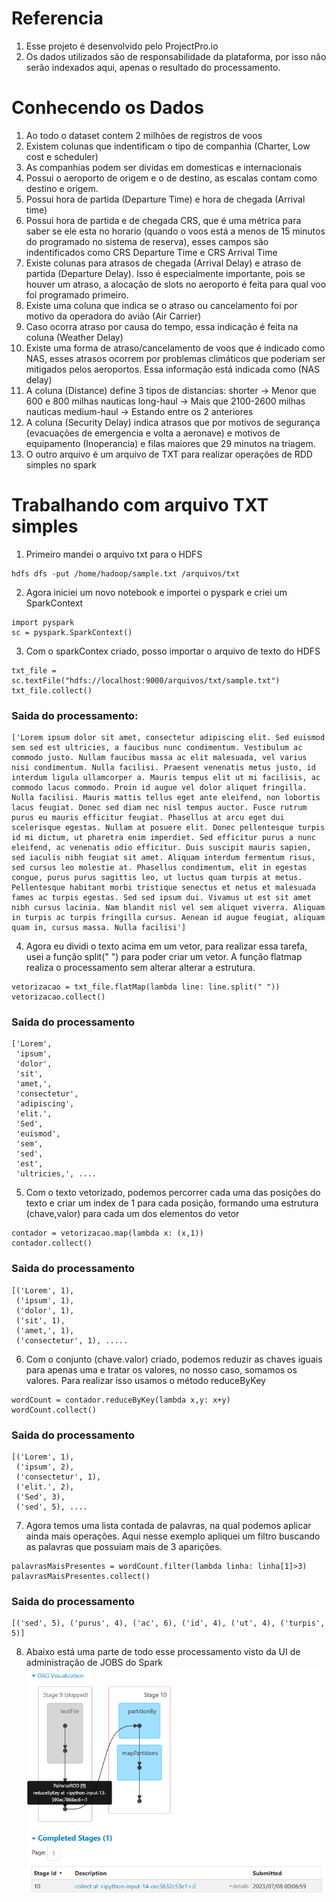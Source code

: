 # Referencia
1. Esse projeto é desenvolvido pelo ProjectPro.io
2. Os dados utilizados são de responsabilidade da plataforma, por isso não serão indexados aqui, apenas o resultado do processamento.

# Conhecendo os Dados
1. Ao todo o dataset contem 2 milhões de registros de voos
2. Existem colunas que indentificam o tipo de companhia (Charter, Low cost e scheduler)
3. As companhias podem ser dividas em domesticas e internacionais
4. Possui o aeroporto de origem e o de destino, as escalas contam como destino e origem.
5. Possui hora de partida (Departure Time) e hora de chegada (Arrival time)
6. Possui hora de partida e de chegada CRS, que é uma métrica para saber se ele esta no horario (quando o voos está a menos de 15 minutos do programado no sistema de reserva), esses campos são indentificados como CRS Departure Time e CRS Arrival Time
7. Existe colunas para atrasos de chegada (Arrival Delay) e atraso de partida (Departure Delay). Isso é especialmente importante, pois se houver um atraso, a alocação de slots no aeroporto é feita para qual voo foi programado primeiro.
8. Existe uma coluna que indica se o atraso ou cancelamento foi por motivo da operadora do avião (Air Carrier)
9. Caso ocorra atraso por causa do tempo, essa indicação é feita na coluna (Weather Delay)
10. Existe uma forma de atraso/cancelamento de voos que é indicado como NAS, esses atrasos ocorrem por problemas climáticos que poderiam ser mitigados pelos aeroportos. Essa informação está indicada como (NAS delay)
11. A coluna (Distance) define 3 tipos de distancias:
    shorter -> Menor que 600 e 800 milhas nauticas
    long-haul -> Mais que 2100-2600 milhas nauticas
    medium-haul -> Estando entre os 2 anteriores
12. A coluna (Security Delay) indica atrasos que por motivos de segurança (evacuações de emergencia e volta a aeronave) e motivos de equipamento (Inoperancia) e filas maiores que 29 minutos na triagem.
13. O outro arquivo é um arquivo de TXT para realizar operações de RDD simples no spark

# Trabalhando com arquivo TXT simples
1. Primeiro mandei o arquivo txt para o HDFS
```
hdfs dfs -put /home/hadoop/sample.txt /arquivos/txt
```
2. Agora iniciei um novo notebook e importei o pyspark e criei um SparkContext
```
import pyspark
sc = pyspark.SparkContext()
```
3. Com o sparkContex criado, posso importar o arquivo de texto do HDFS
```
txt_file = sc.textFile("hdfs://localhost:9000/arquivos/txt/sample.txt")
txt_file.collect()
```
### Saida do processamento:
```
['Lorem ipsum dolor sit amet, consectetur adipiscing elit. Sed euismod sem sed est ultricies, a faucibus nunc condimentum. Vestibulum ac commodo justo. Nullam faucibus massa ac elit malesuada, vel varius nisi condimentum. Nulla facilisi. Praesent venenatis metus justo, id interdum ligula ullamcorper a. Mauris tempus elit ut mi facilisis, ac commodo lacus commodo. Proin id augue vel dolor aliquet fringilla. Nulla facilisi. Mauris mattis tellus eget ante eleifend, non lobortis lacus feugiat. Donec sed diam nec nisl tempus auctor. Fusce rutrum purus eu mauris efficitur feugiat. Phasellus at arcu eget dui scelerisque egestas. Nullam at posuere elit. Donec pellentesque turpis id mi dictum, ut pharetra enim imperdiet. Sed efficitur purus a nunc eleifend, ac venenatis odio efficitur. Duis suscipit mauris sapien, sed iaculis nibh feugiat sit amet. Aliquam interdum fermentum risus, sed cursus leo molestie at. Phasellus condimentum, elit in egestas congue, purus purus sagittis leo, ut luctus quam turpis at metus. Pellentesque habitant morbi tristique senectus et netus et malesuada fames ac turpis egestas. Sed sed ipsum dui. Vivamus ut est sit amet nibh cursus lacinia. Nam blandit nisl vel sem aliquet viverra. Aliquam in turpis ac turpis fringilla cursus. Aenean id augue feugiat, aliquam quam in, cursus massa. Nulla facilisi']
```
4. Agora eu dividi o texto acima em um vetor, para realizar essa tarefa, usei a função split(" ") para poder criar um vetor. A função flatmap realiza o processamento sem alterar alterar a estrutura.
```
vetorizacao = txt_file.flatMap(lambda line: line.split(" "))
vetorizacao.collect()
```
### Saida do processamento
```
['Lorem',
 'ipsum',
 'dolor',
 'sit',
 'amet,',
 'consectetur',
 'adipiscing',
 'elit.',
 'Sed',
 'euismod',
 'sem',
 'sed',
 'est',
 'ultricies,', ....
```
5. Com o texto vetorizado, podemos percorrer cada uma das posições do texto e criar um index de 1 para cada posição, formando uma estrutura (chave,valor) para cada um dos elementos do vetor
```
contador = vetorizacao.map(lambda x: (x,1))
contador.collect()
```
### Saida do processamento
```
[('Lorem', 1),
 ('ipsum', 1),
 ('dolor', 1),
 ('sit', 1),
 ('amet,', 1),
 ('consectetur', 1), .....
```
6. Com o conjunto (chave.valor) criado, podemos reduzir as chaves iguais para apenas uma e tratar os valores, no nosso caso, somamos os valores. Para realizar isso usamos o método reduceByKey
```
wordCount = contador.reduceByKey(lambda x,y: x+y)
wordCount.collect()
```
### Saida do processamento
```
[('Lorem', 1),
 ('ipsum', 2),
 ('consectetur', 1),
 ('elit.', 2),
 ('Sed', 3),
 ('sed', 5), ....
```
7. Agora temos uma lista contada de palavras, na qual podemos aplicar ainda mais operações. Aqui nesse exemplo apliquei um filtro buscando as palavras que possuiam mais de 3 aparições.
```
palavrasMaisPresentes = wordCount.filter(lambda linha: linha[1]>3)
palavrasMaisPresentes.collect()
```
### Saida do processamento
```
[('sed', 5), ('purus', 4), ('ac', 6), ('id', 4), ('ut', 4), ('turpis', 5)]
```
8. Abaixo está uma parte de todo esse processamento visto da UI de administração de JOBS do Spark
![](https://github.com/Antonio-Borges-Rufino/PySpark-Big-Data-Project-to-Learn-RDD-Operations/blob/main/spark.png)
